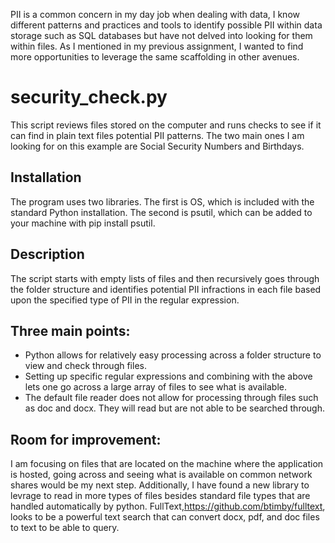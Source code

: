 
PII is a common concern in my day job when dealing with data, I know different patterns and practices and tools to identify possible PII within data storage such as SQL databases but have not delved into looking for them within files. As I mentioned in my previous assignment, I wanted to find more opportunities to leverage the same scaffolding in other avenues.

# security_check.py
This script reviews files stored on the computer and runs checks to see if it can find in plain text files potential PII patterns.
The two main ones I am looking for on this example are Social Security Numbers and Birthdays.

## Installation
The program uses two libraries. The first is OS, which is included with the standard Python installation. The second is psutil, which can be added to your machine with pip install psutil.

## Description
The script starts with empty lists of files and then recursively goes through the folder structure and identifies potential PII infractions in each file based upon the specified type of PII in the regular expression.

## Three main points:
- Python allows for relatively easy processing across a folder structure to view and check through files.
- Setting up specific regular expressions and combining with the above lets one go across a large array of files to see what is available.
- The default file reader does not allow for processing through files such as doc and docx. They will read but are not able to be searched through.
## Room for improvement:
I am focusing on files that are located on the machine where the application is hosted, going across and seeing what is available on common network shares would be my next step. 
Additionally, I have found a new library to levrage to read in more types of files besides standard file types that are handled automatically by python.
FullText,https://github.com/btimby/fulltext, looks to be a powerful text search that can convert docx, pdf, and doc files to text to be able to query.

